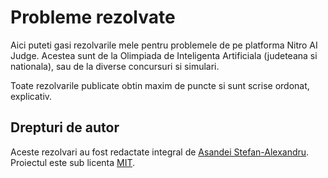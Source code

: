 # Probleme rezolvate

Aici puteti gasi rezolvarile mele pentru problemele de pe platforma Nitro AI Judge. Acestea sunt de la Olimpiada de Inteligenta Artificiala (judeteana si nationala), sau de la diverse concursuri si simulari.

Toate rezolvarile publicate obtin maxim de puncte si sunt scrise ordonat, explicativ.

## Drepturi de autor

Aceste rezolvari au fost redactate integral de [Asandei Stefan-Alexandru](https://asandei.com). Proiectul este sub licenta [MIT](License).
